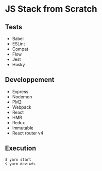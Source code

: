 # JS Stack from Scratch

## Tests
- Babel
- ESLint
- Compat
- Flow
- Jest
- Husky

## Developpement
- Express
- Nodemon
- PM2
- Webpack
- React
- HMR
- Redux
- Immutable
- React router v4

## Execution
```
$ yarn start
$ yarn dev:wds
```
